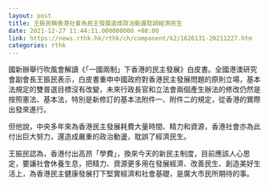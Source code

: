 ```yaml
---
layout: post
title: 王振民稱香港社會為民主發展造成政治動盪耽誤經濟民生
date: 2021-12-27 11:44:11.000000000 +08:00
link: https://news.rthk.hk/rthk/ch/component/k2/1626131-20211227.htm
categories: rthk
---
```


國新辦舉行吹風會解讀《「一國兩制」下香港的民主發展》白皮書。全國港澳研究會副會長王振民表示，白皮書重申中國政府對香港民主發展問題的原則立場，基本法規定的雙普選目標沒有改變，未來行政長官和立法會兩個產生辦法的修改仍然是按照憲法、基本法，特別是新修訂的基本法附件一、附件二的規定，從香港的實際出發來進行。

但他說，中央多年來為香港民主發展耗費大量時間、精力和資源，香港社會亦為此付出巨大努力，還造成嚴重的政治動盪，耽誤了經濟民生。

王振民認為，香港付出高昂「學費」，換來今天的新民主制度，目前應該人心思定，要讓社會休養生息，把精力、資源更多用在發展經濟、改善民生、創造美好生活上，為香港民主健康發展打下堅實經濟和社會基礎，是廣大市民所期待的事。
